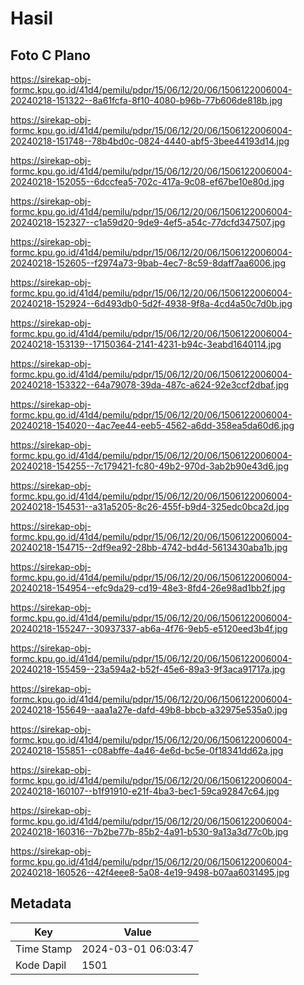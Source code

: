 # Hasil

## Foto C Plano

https://sirekap-obj-formc.kpu.go.id/41d4/pemilu/pdpr/15/06/12/20/06/1506122006004-20240218-151322--8a61fcfa-8f10-4080-b96b-77b606de818b.jpg

https://sirekap-obj-formc.kpu.go.id/41d4/pemilu/pdpr/15/06/12/20/06/1506122006004-20240218-151748--78b4bd0c-0824-4440-abf5-3bee44193d14.jpg

https://sirekap-obj-formc.kpu.go.id/41d4/pemilu/pdpr/15/06/12/20/06/1506122006004-20240218-152055--6dccfea5-702c-417a-9c08-ef67be10e80d.jpg

https://sirekap-obj-formc.kpu.go.id/41d4/pemilu/pdpr/15/06/12/20/06/1506122006004-20240218-152327--c1a59d20-9de9-4ef5-a54c-77dcfd347507.jpg

https://sirekap-obj-formc.kpu.go.id/41d4/pemilu/pdpr/15/06/12/20/06/1506122006004-20240218-152605--f2974a73-9bab-4ec7-8c59-8daff7aa6006.jpg

https://sirekap-obj-formc.kpu.go.id/41d4/pemilu/pdpr/15/06/12/20/06/1506122006004-20240218-152924--6d493db0-5d2f-4938-9f8a-4cd4a50c7d0b.jpg

https://sirekap-obj-formc.kpu.go.id/41d4/pemilu/pdpr/15/06/12/20/06/1506122006004-20240218-153139--17150364-2141-4231-b94c-3eabd1640114.jpg

https://sirekap-obj-formc.kpu.go.id/41d4/pemilu/pdpr/15/06/12/20/06/1506122006004-20240218-153322--64a79078-39da-487c-a624-92e3ccf2dbaf.jpg

https://sirekap-obj-formc.kpu.go.id/41d4/pemilu/pdpr/15/06/12/20/06/1506122006004-20240218-154020--4ac7ee44-eeb5-4562-a6dd-358ea5da60d6.jpg

https://sirekap-obj-formc.kpu.go.id/41d4/pemilu/pdpr/15/06/12/20/06/1506122006004-20240218-154255--7c179421-fc80-49b2-970d-3ab2b90e43d6.jpg

https://sirekap-obj-formc.kpu.go.id/41d4/pemilu/pdpr/15/06/12/20/06/1506122006004-20240218-154531--a31a5205-8c26-455f-b9d4-325edc0bca2d.jpg

https://sirekap-obj-formc.kpu.go.id/41d4/pemilu/pdpr/15/06/12/20/06/1506122006004-20240218-154715--2df9ea92-28bb-4742-bd4d-5613430aba1b.jpg

https://sirekap-obj-formc.kpu.go.id/41d4/pemilu/pdpr/15/06/12/20/06/1506122006004-20240218-154954--efc9da29-cd19-48e3-8fd4-26e98ad1bb2f.jpg

https://sirekap-obj-formc.kpu.go.id/41d4/pemilu/pdpr/15/06/12/20/06/1506122006004-20240218-155247--30937337-ab6a-4f76-9eb5-e5120eed3b4f.jpg

https://sirekap-obj-formc.kpu.go.id/41d4/pemilu/pdpr/15/06/12/20/06/1506122006004-20240218-155459--23a594a2-b52f-45e6-89a3-9f3aca91717a.jpg

https://sirekap-obj-formc.kpu.go.id/41d4/pemilu/pdpr/15/06/12/20/06/1506122006004-20240218-155649--aaa1a27e-dafd-49b8-bbcb-a32975e535a0.jpg

https://sirekap-obj-formc.kpu.go.id/41d4/pemilu/pdpr/15/06/12/20/06/1506122006004-20240218-155851--c08abffe-4a46-4e6d-bc5e-0f18341dd62a.jpg

https://sirekap-obj-formc.kpu.go.id/41d4/pemilu/pdpr/15/06/12/20/06/1506122006004-20240218-160107--b1f91910-e21f-4ba3-bec1-59ca92847c64.jpg

https://sirekap-obj-formc.kpu.go.id/41d4/pemilu/pdpr/15/06/12/20/06/1506122006004-20240218-160316--7b2be77b-85b2-4a91-b530-9a13a3d77c0b.jpg

https://sirekap-obj-formc.kpu.go.id/41d4/pemilu/pdpr/15/06/12/20/06/1506122006004-20240218-160526--42f4eee8-5a08-4e19-9498-b07aa6031495.jpg


## Metadata

| Key        | Value               |
| ---------- | ------------------- |
| Time Stamp | 2024-03-01 06:03:47 |
| Kode Dapil | 1501                |



